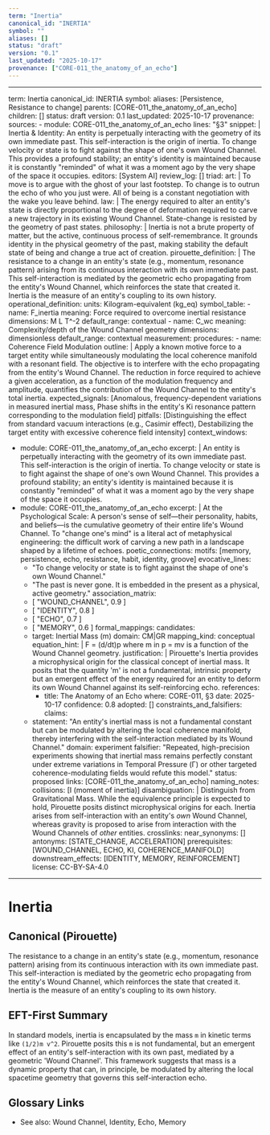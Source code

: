 ```yaml
---
term: "Inertia"
canonical_id: "INERTIA"
symbol: ""
aliases: []
status: "draft"
version: "0.1"
last_updated: "2025-10-17"
provenance: ["CORE-011_the_anatomy_of_an_echo"]
---
```


---
term: Inertia
canonical_id: INERTIA
symbol: 
aliases: [Persistence, Resistance to change]
parents: [CORE-011_the_anatomy_of_an_echo]
children: []
status: draft
version: 0.1
last_updated: 2025-10-17
provenance:
  sources:
    - module: CORE-011_the_anatomy_of_an_echo
      lines: "§3"
      snippet: |
        Inertia & Identity: An entity is perpetually interacting with the geometry of its own immediate past. This self-interaction is the origin of inertia. To change velocity or state is to fight against the shape of one's own Wound Channel. This provides a profound stability; an entity's identity is maintained because it is constantly "reminded" of what it was a moment ago by the very shape of the space it occupies.
  editors: [System AI]
  review_log: []
triad:
  art: |
    To move is to argue with the ghost of your last footstep. To change is to outrun the echo of who you just were. All of being is a constant negotiation with the wake you leave behind.
  law: |
    The energy required to alter an entity's state is directly proportional to the degree of deformation required to carve a new trajectory in its existing Wound Channel. State-change is resisted by the geometry of past states.
  philosophy: |
    Inertia is not a brute property of matter, but the active, continuous process of self-remembrance. It grounds identity in the physical geometry of the past, making stability the default state of being and change a true act of creation.
pirouette_definition: |
  The resistance to a change in an entity's state (e.g., momentum, resonance pattern) arising from its continuous interaction with its own immediate past. This self-interaction is mediated by the geometric echo propagating from the entity's Wound Channel, which reinforces the state that created it. Inertia is the measure of an entity's coupling to its own history.
operational_definition:
  units: Kilogram-equivalent (kg_eq)
  symbol_table:
    - name: F_inertia
      meaning: Force required to overcome inertial resistance
      dimensions: M L T^-2
      default_range: contextual
    - name: C_wc
      meaning: Complexity/depth of the Wound Channel geometry
      dimensions: dimensionless
      default_range: contextual
  measurement:
    procedures:
      - name: Coherence Field Modulation
        outline: |
          Apply a known motive force to a target entity while simultaneously modulating the local coherence manifold with a resonant field. The objective is to interfere with the echo propagating from the entity's Wound Channel. The reduction in force required to achieve a given acceleration, as a function of the modulation frequency and amplitude, quantifies the contribution of the Wound Channel to the entity's total inertia.
        expected_signals: [Anomalous, frequency-dependent variations in measured inertial mass, Phase shifts in the entity's Ki resonance pattern corresponding to the modulation field]
        pitfalls: [Distinguishing the effect from standard vacuum interactions (e.g., Casimir effect), Destabilizing the target entity with excessive coherence field intensity]
context_windows:
  - module: CORE-011_the_anatomy_of_an_echo
    excerpt: |
      An entity is perpetually interacting with the geometry of its own immediate past. This self-interaction is the origin of inertia. To change velocity or state is to fight against the shape of one's own Wound Channel. This provides a profound stability; an entity's identity is maintained because it is constantly "reminded" of what it was a moment ago by the very shape of the space it occupies.
  - module: CORE-011_the_anatomy_of_an_echo
    excerpt: |
      At the Psychological Scale: A person's sense of self—their personality, habits, and beliefs—is the cumulative geometry of their entire life's Wound Channel. To "change one's mind" is a literal act of metaphysical engineering: the difficult work of carving a new path in a landscape shaped by a lifetime of echoes.
poetic_connections:
  motifs: [memory, persistence, echo, resistance, habit, identity, groove]
  evocative_lines:
    - "To change velocity or state is to fight against the shape of one's own Wound Channel."
    - "The past is never gone. It is embedded in the present as a physical, active geometry."
  association_matrix:
    - [ "WOUND_CHANNEL", 0.9 ]
    - [ "IDENTITY", 0.8 ]
    - [ "ECHO", 0.7 ]
    - [ "MEMORY", 0.6 ]
formal_mappings:
  candidates:
    - target: Inertial Mass (m)
      domain: CM|GR
      mapping_kind: conceptual
      equation_hint: |
        F = (d/dt)p  where m in p = mv is a function of the Wound Channel geometry.
      justification: |
        Pirouette's Inertia provides a microphysical origin for the classical concept of inertial mass. It posits that the quantity 'm' is not a fundamental, intrinsic property but an emergent effect of the energy required for an entity to deform its own Wound Channel against its self-reinforcing echo.
      references:
        - title: The Anatomy of an Echo
          where: CORE-011, §3
          date: 2025-10-17
      confidence: 0.8
  adopted: []
constraints_and_falsifiers:
  claims:
    - statement: "An entity's inertial mass is not a fundamental constant but can be modulated by altering the local coherence manifold, thereby interfering with the self-interaction mediated by its Wound Channel."
      domain: experiment
      falsifier: "Repeated, high-precision experiments showing that inertial mass remains perfectly constant under extreme variations in Temporal Pressure (Γ) or other targeted coherence-modulating fields would refute this model."
      status: proposed
      links: [CORE-011_the_anatomy_of_an_echo]
naming_notes:
  collisions: [I (moment of inertia)]
  disambiguation: |
    Distinguish from Gravitational Mass. While the equivalence principle is expected to hold, Pirouette posits distinct microphysical origins for each. Inertia arises from self-interaction with an entity's *own* Wound Channel, whereas gravity is proposed to arise from interaction with the Wound Channels of *other* entities.
crosslinks:
  near_synonyms: []
  antonyms: [STATE_CHANGE, ACCELERATION]
  prerequisites: [WOUND_CHANNEL, ECHO, KI, COHERENCE_MANIFOLD]
  downstream_effects: [IDENTITY, MEMORY, REINFORCEMENT]
license: CC-BY-SA-4.0
---

# Inertia

## Canonical (Pirouette)
The resistance to a change in an entity's state (e.g., momentum, resonance pattern) arising from its continuous interaction with its own immediate past. This self-interaction is mediated by the geometric echo propagating from the entity's Wound Channel, which reinforces the state that created it. Inertia is the measure of an entity's coupling to its own history.

## EFT-First Summary
In standard models, inertia is encapsulated by the mass `m` in kinetic terms like `(1/2)m v^2`. Pirouette posits this `m` is not fundamental, but an emergent effect of an entity's self-interaction with its own past, mediated by a geometric 'Wound Channel'. This framework suggests that mass is a dynamic property that can, in principle, be modulated by altering the local spacetime geometry that governs this self-interaction echo.

## Glossary Links
- See also: Wound Channel, Identity, Echo, Memory